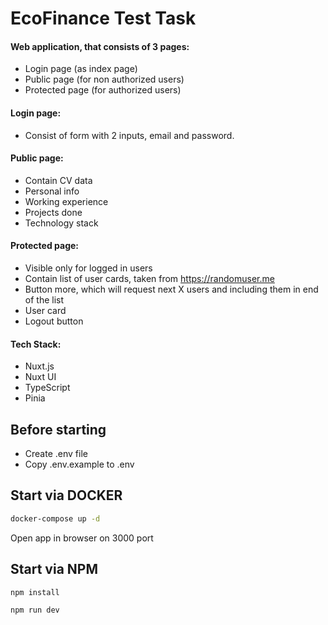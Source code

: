# EcoFinance Test Task

#### Web application, that consists of 3 pages:
- Login page (as index page)
- Public page (for non authorized users)
- Protected page (for authorized users)

#### Login page:
- Consist of form with 2 inputs, email and password.
  
#### Public page:
- Contain CV data
- Personal info
- Working experience 
- Projects done
- Technology stack

#### Protected page:
- Visible only for logged in users
- Contain list of user cards, taken from https://randomuser.me 
- Button more, which will request next X users and including them in end of the list
- User card
- Logout button

#### Tech Stack:
- Nuxt.js
- Nuxt UI
- TypeScript
- Pinia

## Before starting
- Create .env file
- Copy .env.example to .env

## Start via DOCKER

```bash
docker-compose up -d
```
Open app in browser on 3000 port

## Start via NPM

```bash
npm install
```
```bash
npm run dev
```
